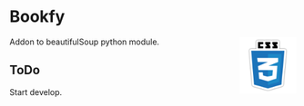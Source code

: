 # Bookfy
<img align="right" width="100" height="100" src="/images/css.png">

<p>Addon to beautifulSoup python module.</p>

## ToDo
Start develop.
